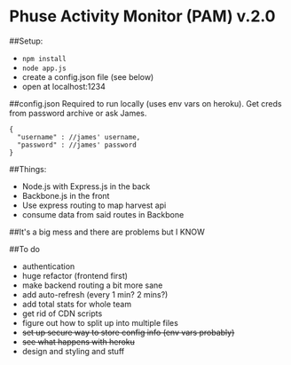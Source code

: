 Phuse Activity Monitor (PAM) v.2.0
====================================

##Setup: 
- `npm install`
- `node app.js`
- create a config.json file (see below)
- open at localhost:1234

##config.json
Required to run locally (uses env vars on heroku). Get creds from password archive or ask James. 

    {
      "username" : //james' username,
      "password" : //james' password
    }

##Things: 
- Node.js with Express.js in the back
- Backbone.js in the front
- Use express routing to map harvest api
- consume data from said routes in Backbone 

##It's a big mess and there are problems but I KNOW

##To do
- authentication
- huge refactor (frontend first)
- make backend routing a bit more sane
- add auto-refresh (every 1 min? 2 mins?)
- add total stats for whole team
- get rid of CDN scripts 
- figure out how to split up into multiple files
- ~~set up secure way to store config info (env vars probably)~~
- ~~see what happens with heroku~~
- design and styling and stuff

